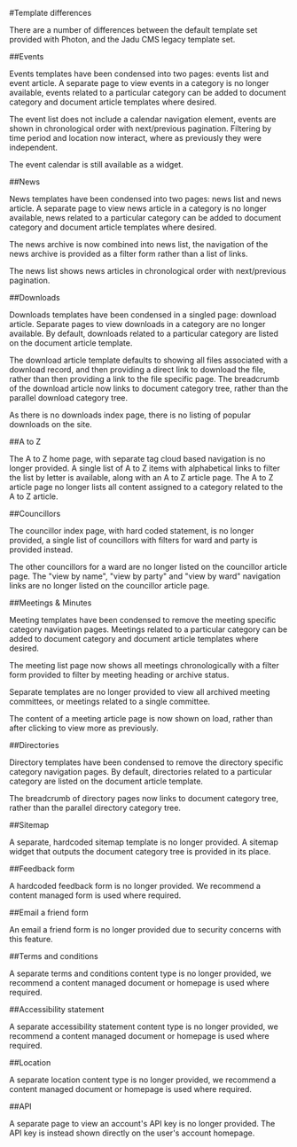 #Template differences

There are a number of differences between the default template set provided with Photon, and the Jadu CMS legacy template set. 

##Events

Events templates have been condensed into two pages: events list and event article. A separate page to view events in a category is no longer available, events related to a particular category can be added to document category and document article templates where desired. 

The event list does not include a calendar navigation element, events are shown in chronological order with next/previous pagination. Filtering by time period and location now interact, where as previously they were independent. 

The event calendar is still available as a widget.

##News 

News templates have been condensed into two pages: news list and news article. A separate page to view news article in a category is no longer available, news related to a particular category can be added to document category and document article templates where desired. 

The news archive is now combined into news list, the navigation of the news archive is provided as a filter form rather than a list of links. 

The news list shows news articles in chronological order with next/previous pagination. 

##Downloads

Downloads templates have been condensed in a singled page: download article. Separate pages to view downloads in a category are no longer available. By default, downloads related to a particular category are listed on the document article template.

The download article template defaults to showing all files associated with a download record, and then providing a direct link to download the file, rather than then providing a link to the file specific page. The breadcrumb of the download article now links to document category tree, rather than the parallel download category tree.

As there is no downloads index page, there is no listing of popular downloads on the site.

##A to Z

The A to Z home page, with separate tag cloud based navigation is no longer provided. A single list of A to Z items with alphabetical links to filter the list by letter is available, along with an A to Z article page. The A to Z article page no longer lists all  content assigned to a category related to the A to Z article. 

##Councillors 

The councillor index page, with hard coded statement, is no longer provided, a single list of councillors with filters for ward and party is provided instead. 

The other councillors for a ward are no longer listed on the councillor article page. The "view by name", "view by party" and "view by ward" navigation links are no longer listed on the councillor article page.

##Meetings & Minutes

Meeting templates have been condensed to remove the meeting specific category navigation pages. Meetings related to a particular category can be added to document category and document article templates where desired.

The meeting list page now shows all meetings chronologically with a filter form provided to filter by meeting heading or archive status. 

Separate templates are no longer provided to view all archived meeting committees, or meetings related to a single committee. 

The content of a meeting article page is now shown on load, rather than after clicking to view more as previously.

##Directories 

Directory templates have been condensed to remove the directory specific category navigation pages. By default, directories related to a particular category are listed on the document article template. 

The breadcrumb of directory pages now links to document category tree, rather than the parallel directory category tree. 

##Sitemap

A separate, hardcoded sitemap template is no longer provided. A sitemap widget that outputs the document category tree is provided in its place. 

##Feedback form

A hardcoded feedback form is no longer provided. We recommend a content managed form is used where required.

##Email a friend form

An email a friend form is no longer provided due to security concerns with this feature. 

##Terms and conditions

A separate terms and conditions content type is no longer provided, we recommend a content managed document or homepage is used where required.

##Accessibility statement

A separate accessibility statement content type is no longer provided, we recommend a content managed document or homepage is used where required.

##Location

A separate location content type is no longer provided, we recommend a content managed document or homepage is used where required.

##API 

A separate page to view an account's API key is no longer provided. The API key is instead shown directly on the user's account homepage.